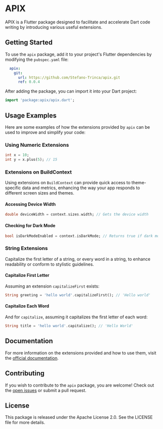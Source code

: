 
# APIX

APIX is a Flutter package designed to facilitate and accelerate Dart code writing by introducing various useful extensions.

## Getting Started

To use the `apix` package, add it to your project's Flutter dependencies by modifying the `pubspec.yaml` file:

```yaml
  apix:
    git:
      url: https://github.com/Stefano-Trinca/apix.git
      ref: 0.0.4
```

After adding the package, you can import it into your Dart project:

```dart
import 'package:apix/apix.dart';
```

## Usage Examples

Here are some examples of how the extensions provided by `apix` can be used to improve and simplify your code:

### Using Numeric Extensions

```dart
int x = 10;
int y = x.plus(5); // 15
```

### Extensions on BuildContext

Using extensions on `BuildContext` can provide quick access to theme-specific data and metrics, enhancing the way your app responds to different screen sizes and themes.

#### Accessing Device Width

```dart
double deviceWidth = context.sizes.width; // Gets the device width
```

#### Checking for Dark Mode

```dart
bool isDarkModeEnabled = context.isDarkMode; // Returns true if dark mode is enabled
```

### String Extensions

Capitalize the first letter of a string, or every word in a string, to enhance readability or conform to stylistic guidelines.

#### Capitalize First Letter

Assuming an extension `capitalizeFirst` exists:

```dart
String greeting = 'hello world'.capitalizeFirst(); // 'Hello world'
```

#### Capitalize Each Word

And for `capitalize`, assuming it capitalizes the first letter of each word:

```dart
String title = 'hello world'.capitalize(); // 'Hello World'
```

## Documentation

For more information on the extensions provided and how to use them, visit the [official documentation](https://api.flutter.dev/).

## Contributing

If you wish to contribute to the `apix` package, you are welcome! Check out the [open issues](https://github.com/Stefano-Trinca/apix/issues) or submit a pull request.

## License

This package is released under the Apache License 2.0. See the LICENSE file for more details.
